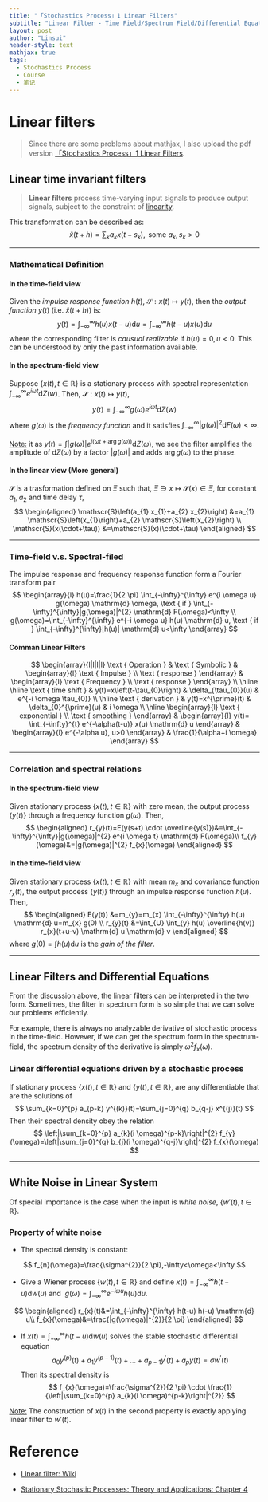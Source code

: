 ```yaml
---
title: "「Stochastics Process」1 Linear Filters"
subtitle: "Linear Filter - Time Field/Spectrum Field/Differential Equations/White noise"
layout: post
author: "Linsui"
header-style: text
mathjax: true
tags:
  - Stochastics Process
  - Course
  - 笔记
---
```


# Linear filters	

> Since there are some problems about mathjax, I also upload the pdf version <a href="https://denglinsui.github.io/reading-note/pdf/StochasticsProcess/01.pdf" target="_blank">「Stochastics Process」1 Linear Filters</a>.

## Linear time invariant filters

> **Linear filters** process time-varying input signals to produce output signals, subject to the constraint of [linearity](https://en.wikipedia.org/wiki/Linearity).

This transformation can be described as:
$$
\widehat{x}(t+h)=\sum_{k} a_{k} x\left(t-s_{k}\right), \text { some } a_{k}, s_{k}>0
$$

------



### Mathematical Definition

#### In the time-field view

Given the *impulse response function*  $h(t)$,   $\mathscr{S}:x(t) \mapsto y(t)$, then the *output function*  $y(t)$ (i.e. $\widehat{x}(t+h)$) is:
$$
y(t)=\int_{-\infty}^{\infty} h(u) x(t-u) \mathrm{d} u=\int_{-\infty}^{\infty} h(t-u) x(u) \mathrm{d} u
$$
where the corresponding filter is *causual realizable* if $h(u)=0, u<0$. This can be understood by only the past information  available.

#### In the spectrum-field view

Suppose $\{x(t),t\in\mathbb{R}\}$ is a stationary process with spectral representation $\int_{-\infty}^\infty e^{i\omega t}\mathrm{d}Z(w)$. Then, $\mathscr{S}:x(t) \mapsto y(t)$, 
$$
y(t)=\int_{-\infty}^\infty g(\omega)e^{i\omega t}\mathrm{d}Z(w)
$$
 where $g(\omega)$ is the *frequency function* and it satisfies $\int_{-\infty}^{\infty}|g(\omega)|^{2} \mathrm{d} F(\omega)<\infty$.

<u>Note:</u> it as $y(t)=\int|g(\omega)| e^{i(\omega t+\arg g(\omega))} \mathrm{d} Z(\omega)$, we see the filter amplifies the amplitude of $\mathrm{d}Z(\omega)$ by a factor $|g(\omega)|$ and adds $\arg g(\omega)$ to the phase.  

#### In the linear view (More general)

$\mathscr{S}$ is a trasformation defined on $\Xi$ such that, $\Xi \ni x \mapsto \mathscr{S}(x) \in \Xi$, for constant $a_1,a_2$ and time delay $\tau$,
$$
\begin{aligned}
\mathscr{S}\left(a_{1} x_{1}+a_{2} x_{2}\right) &=a_{1} \mathscr{S}\left(x_{1}\right)+a_{2} \mathscr{S}\left(x_{2}\right) \\
\mathscr{S}(x(\cdot+\tau)) &=\mathscr{S}(x)(\cdot+\tau)
\end{aligned}
$$

------



### Time-field v.s. Spectral-filed

The impulse response and frequency response function form a
Fourier transform pair  
$$
\begin{array}{l}
h(u)=\frac{1}{2 \pi} \int_{-\infty}^{\infty} e^{i \omega u} g(\omega) \mathrm{d} \omega, \text { if } \int_{-\infty}^{\infty}|g(\omega)|^{2} \mathrm{d} F(\omega)<\infty \\
g(\omega)=\int_{-\infty}^{\infty} e^{-i \omega u} h(u) \mathrm{d} u, \text { if } \int_{-\infty}^{\infty}|h(u)| \mathrm{d} u<\infty
\end{array}
$$

#### Comman Linear Filters

$$
\begin{array}{l|l|l|l}
\text { Operation } & \text { Symbolic } & \begin{array}{l}
\text { Impulse } \\
\text { response }
\end{array} & \begin{array}{l}
\text { Frequency } \\
\text { response }
\end{array} \\
\hline \hline \text { time shift } & y(t)=x\left(t-\tau_{0}\right) & \delta_{\tau_{0}}(u) & e^{-i \omega \tau_{0}} \\
\hline \text { derivation } & y(t)=x^{\prime}(t) & \delta_{0}^{\prime}(u) & i \omega \\
\hline \begin{array}{l}
\text { exponential } \\
\text { smoothing }
\end{array} & \begin{array}{l}
y(t)= 
\int_{-\infty}^{t} e^{-\alpha(t-u)} x(u) \mathrm{d} u
\end{array} & \begin{array}{l}
e^{-\alpha u}, u>0
\end{array} & \frac{1}{\alpha+i \omega}
\end{array}
$$

------



### Correlation and spectral relations

#### In the spectrum-field view

Given stationary process $\{x(t),t\in\mathbb{R}\}$  with zero mean, the output process $\{y(t)\}$ through a frequency function $g(\omega)$. Then,
$$
\begin{aligned}
r_{y}(t)=E(y(s+t) \cdot \overline{y(s)})&=\int_{-\infty}^{\infty}|g(\omega)|^{2} e^{i \omega t} \mathrm{d} F(\omega)\\
f_{y}(\omega)&=|g(\omega)|^{2} f_{x}(\omega)
\end{aligned}
$$

#### In the time-field view

Given stationary process $\{x(t),t\in\mathbb{R}\}$  with mean $m_x$ and covariance function $r_x(t)$, the output process $\{y(t)\}$ through an impulse response function  $h(u)$. Then,
$$
\begin{aligned}
E(y(t)) &=m_{y}=m_{x} \int_{-\infty}^{\infty} h(u) \mathrm{d} u=m_{x} g(0) \\
r_{y}(t) &=\int_{U} \int_{y} h(u) \overline{h(v)} r_{x}(t+u-v) \mathrm{d} u \mathrm{d} v
\end{aligned}
$$
where $g(0)=\int h(u) \mathrm{d} u$ is the *gain of the filter*.

------



## Linear Filters and Differential Equations

From the discussion above, the linear filters can be interpreted in the two form. Sometimes, the filter in spectrum form is so simple that we can solve our problems efficiently. 

For example, there is always no analyzable derivative of stochastic process in the time-field. However, if we can get the spectrum form in the spectrum-field, the spectrum density of the derivative is simply $\omega^2f_x(\omega)$.

### Linear differential equations driven by a stochastic process

If stationary process $\{x(t),t\in\mathbb{R}\}$ and $\{y(t),t\in\mathbb{R}\}$, are any differentiable that are the solutions of 
$$
\sum_{k=0}^{p} a_{p-k} y^{(k)}(t)=\sum_{j=0}^{q} b_{q-j} x^{(j)}(t)
$$
Then their spectral density obey the relation
$$
\left|\sum_{k=0}^{p} a_{k}(i \omega)^{p-k}\right|^{2} f_{y}(\omega)=\left|\sum_{j=0}^{q} b_{j}(i \omega)^{q-j}\right|^{2} f_{x}(\omega)
$$

------



## White Noise in Linear System

Of special importance is the case when the input is *white noise*, $\{w'(t),t\in\mathbb{R}\}$. 

### Property of white noise

- The spectral density is constant:

$$
f_{n}(\omega)=\frac{\sigma^{2}}{2 \pi},-\infty<\omega<\infty
$$

- Give  a Wiener process $\{w(t), t \in \mathbb{R}\}$ and define $x(t)=\int_{-\infty}^{\infty} h(t-u) \mathrm{d} w(u)$ and  $g(\omega)=\int_{-\infty}^{\infty} e^{-i \omega u} h(u) \mathrm{d} u$. 

$$
\begin{aligned}
r_{x}(t)&=\int_{-\infty}^{\infty} h(t-u) h(-u) \mathrm{d} u\\
f_{x}(\omega)&=\frac{|g(\omega)|^{2}}{2 \pi}
\end{aligned}
$$

- If  $x(t)=\int_{-\infty}^{\infty} h(t-u) \mathrm{d} w(u)$ solves the stable stochastic differential equation
  $$
  a_{0} y^{(p)}(t)+a_{1} y^{(p-1)}(t)+\ldots+a_{p-1} y^{\prime}(t)+a_{p} y(t)=\sigma w^{\prime}(t)
  $$
  Then its spectral density is
  $$
  f_{x}(\omega)=\frac{\sigma^{2}}{2 \pi} \cdot \frac{1}{\left|\sum_{k=0}^{p} a_{k}(i \omega)^{p-k}\right|^{2}}
  $$

<u>Note:</u> The construction of $x(t)$ in the second property is exactly applying linear filter to $w'(t)$.

# Reference

- [Linear filter: Wiki](https://en.wikipedia.org/wiki/Linear_filter)

- [Stationary Stochastic Processes: Theory and Applications: Chapter 4](https://www.amazon.com/Stationary-Stochastic-Processes-Applications-Statistical/dp/1466557796)

  

  



